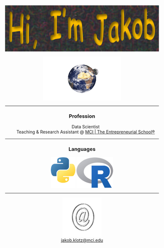 <p align="center"><img src="assets/awesome-banner.PNG" alt="awesome banner" width="570"></p>
<p align="center">
  <img src="assets/earth.gif" alt="earth gif">
</p>

<hr>

<div align="center">
  <h3>Profession</h3>
  <ul style="list-style:none;">
    <li>Data Scientist</li>
    <li>Teaching & Research Assistant @ <a href="https://www.mci.edu/">MCI | The Entrepreneurial School®</a></li>
  </ul>
  <hr>
  <h3>Languages</h3>
  <a href="https://www.python.org/" title="Python"><img src="assets/icons/python.png" width="80" height="100"/></a>
  <a href="https://www.r-project.org/" title="R"><img src="assets/icons/Rlogo.png" width="120" height="100"/></a>
  <br>
  <hr>
  <img src="assets/e-mail.gif" alt="email gif">
  <br>
  <a href="mailto:jakob.klotz@mci.edu">jakob.klotz@mci.edu</a>
</div>
